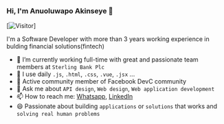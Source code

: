 ### Hi, I'm Anuoluwapo Akinseye 👋

[![Visitor](https://page-views.glitch.me/badge?page_id=an-apluss.an-apluss)]

I'm a Software Developer with more than 3 years working experience in bulding financial solutions(fintech)


- 🔭 I’m currently working full-time with great and passionate team members at `Sterling Bank Plc`
- 🌱 I use daily `.js`, `.html`, `.css`, `.vue`, `.jsx` ...
- 👯 Active community member of Facebook DevC community
- 💬 Ask me about `API design`, `Web design`, `Web application development`
- 📫 How to reach me: [Whatsapp](https://wa.me/2348134326603), [LinkedIn](https://www.linkedin.com/in/anuoluwapo-akinseye-anapluss/)
- 😄 Passionate about building `applications` or `solutions` that works and `solving real human problems`

